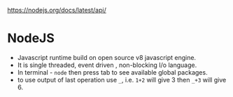 https://nodejs.org/docs/latest/api/

# NodeJS
- Javascript runtime build on open source v8 javascript engine.
- It is single threaded, event driven , non-blocking I/o language.
- In terminal - `node` then press tab to see available global packages.
- to use output of last operation use `_`, i.e. `1+2` will give 3 then `_+3` will give 6.
